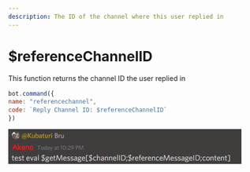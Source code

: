```yaml
---
description: The ID of the channel where this user replied in
---
```


# $referenceChannelID

This function returns the channel ID the user replied in

```javascript
bot.command({
name: "referencechannel",
code: `Reply Channel ID: $referenceChannelID`
})
```

![Heres an example (I know it says MessageID but its basically the same)](<../../.gitbook/assets/image (14) (4) (4) (3) (3) (1).png>)
